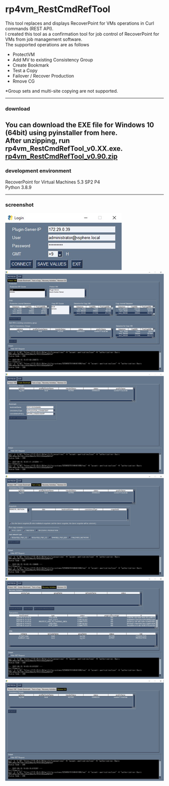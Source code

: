 # rp4vm_RestCmdRefTool

This tool replaces and displays RecoverPoint for VMs operations in Curl commands (REST API).  
I created this tool as a confirmation tool for job control of RecoverPoint for VMs from job management software.  
The supported operations are as follows
 - ProtectVM
 - Add MV to existing Consistency Group
 - Create Bookmark
 - Test a Copy
 - Failover / Recover Production
 - Rmove CG

*Group sets and multi-site copying are not supported.

---
### download
You can download the EXE file for Windows 10 (64bit) using pyinstaller from here.  
After unzipping, run rp4vm_RestCmdRefTool_v0.XX.exe.  
[rp4vm_RestCmdRefTool_v0.90.zip](https://github.com/ss95089/rp4vm_RestCmdRefTool/blob/main/dist/rp4vm_RestCmdRefTool_v0.90.zip)
---
### development environment
RecoverPoint for Virtual Machines 5.3 SP2 P4  
Python 3.8.9  

---
### screenshot ###
![login](image/screen0.jpg)    
![screen1](image/screen01.jpg)    
![screen2](image/screen02.jpg)    
![screen3](image/screen03.jpg)    
![screen4](image/screen04.jpg)    
![screen5](image/screen05.jpg)    
